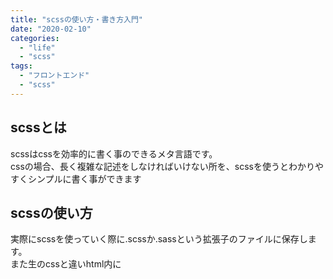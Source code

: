 ```yaml
---
title: "scssの使い方・書き方入門"
date: "2020-02-10"
categories: 
  - "life"
  - "scss"
tags: 
  - "フロントエンド"
  - "scss"
---
```


## scssとは

scssはcssを効率的に書く事のできるメタ言語です。  
cssの場合、長く複雑な記述をしなければいけない所を、scssを使うとわかりやすくシンプルに書く事ができます

## scssの使い方

実際にscssを使っていく際に.scssか.sassという拡張子のファイルに保存します。  
また生のcssと違いhtml内に<style>で記述する事は出来ません。

scssファイルを直接読み事は出来ないので、コンパイルという処理を行なってcssに変換します。  
ターミナルから行う場合は以下のコマンドにてコンパイルしてくれます。  
(hoge.scssをhoge.cssにコンパイルしている)

```
sass hoge.scss:hoge.css
```

コンパイルは他にもGUIを使っても行えます。  
自分は良く、npmを使って自動で更新される度に反映される状態を作っています。

```
npm run sass　や
npm run watch
```

## sassとscssに違い

一言でまとめると「書き方が違います！！」

scssの方がcssに近いので一般的には書きやすいとされています。  
sassはより短い記述が可能なので、効率的に書き事ができます。

細かい書き方の違いはこちらなど参考にしてください。  
[https://original-game.com/scss-vs-sass/](https://original-game.com/scss-vs-sass/)

## scssの書き方

### ネスト(入れ子)構造

scssでは入れ子構造での書き方が基本になります。

```
<div>
 <p>scssサンプル。</p>
</div>
```

というhtmlに対してscssを書くと以下のようになる。

```
div {
 width:100%;
 height:100%;

 P{
   color:red;
   font-size:12px;
   font-weight:bold;
   }
}
```

コンパイル結果のcssはこのようになり、入れ子構造から勝手に親要素を認識してくれます。

```
div { width: 100%; height: 100%;}
div p {color: red; font-size:12px; font-weight: bold; }
```

### scssの様々な書き方

scssにて良く使われる記述をまとめていきます。

#### divの中にいるclassがhogeを指定する

```
div{
   width:100%;
   height:100%;

 .hoge{
  width:120px;
  height:120px;
  }
}
```

最初に書いたネスト構造そのものですね。親子関係は入れ子にするだけで実現できます。

#### classがhogeのdivを指定する

これはdivタグがいくつかある中で、classがhogeのdivタグだけを指定したい時に使います。  
書き方は以下の通りです。

```
div{
   width:100%;
   height:100%;

 &.hoge{
  width:120px;
  height:120px;
  }
}
```

### scssの機能

#### 変数を定義して使いまわせる

scss内で変数を定義する事で使い回す事ができます。  
宣言の仕方は以下の通りです。

```
$変数名: 値;
```

色やデフォルトの大きさなどに良く使われます。以下のように繰り返し使い回すcssを関数として定義するケースが多いです。

```
  // color
  // - - - - - - - - - - - - - - - - - - - -
  $_color-white: #ffffff;
　$_color-black: #354052;
　$_color-primary: #193e79;
　
 // font
 // - - - - - - - - - - - - - - - - - - - -
  $_font-size: 16px;
  $_font-weight: 400;
  $_border-radius: 3px;
```

#### 関数を定義して使いまわせる。@mixin

関数として定義する際は@mixinを使います。  
基本的な書き方は以下のようになります。

```
//定義する際//

@mixin ミックスイン名 {
  定義したいcssプロパティ
}

//使用する際//
セレクタ {
  @include ミックスイン名;
}
```

@mixinの特徴として引数をとる事が出来、@includeを記述する際にそこに任意の値を入れてスタイリングする事が可能です。  
これも実例を見ていきましょう。

```
//@mixinにて関数の定義//
@mixin test($color){
  color:$color;
  font-size: 12px;
  font-family: sans-serif;
}

//@includeにて関数を呼び出し使用
.text1{
 @include test(white)
}

.text2{
 @include test(red)
}

.text3{
 @include test(blue)
}
```

上記のコードだとtext1~3を通じてfont-sizeとfont-familyは共通になり、引数に取った$colorの部分が、text1ではwhite、text2ではred、text3ではblueと変化していきます。  

## まとめ

昨今のフロントエンドの開発には必ずと言ってよいほど使われているscss。  
その使い方や書き方の基礎となる部分を今回はまとめていきました。

まだまだscssには便利な機能がたくさんあり、自分も日々の開発で重宝しています。  
今後もフロントエンドを中心に技術記事を投稿していくので、よろしくお願いいたします。
